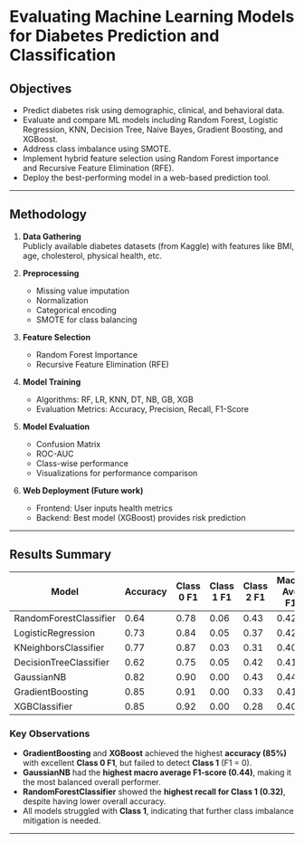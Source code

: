 # Evaluating Machine Learning Models for Diabetes Prediction and Classification

## Objectives

- Predict diabetes risk using demographic, clinical, and behavioral data.
- Evaluate and compare ML models including Random Forest, Logistic Regression, KNN, Decision Tree, Naive Bayes, Gradient Boosting, and XGBoost.
- Address class imbalance using SMOTE.
- Implement hybrid feature selection using Random Forest importance and Recursive Feature Elimination (RFE).
- Deploy the best-performing model in a web-based prediction tool.

---

## Methodology

1. **Data Gathering**  
   Publicly available diabetes datasets (from Kaggle) with features like BMI, age, cholesterol, physical health, etc.

2. **Preprocessing**  
   - Missing value imputation  
   - Normalization  
   - Categorical encoding  
   - SMOTE for class balancing

3. **Feature Selection**  
   - Random Forest Importance  
   - Recursive Feature Elimination (RFE)

4. **Model Training**  
   - Algorithms: RF, LR, KNN, DT, NB, GB, XGB  
   - Evaluation Metrics: Accuracy, Precision, Recall, F1-Score  

5. **Model Evaluation**  
   - Confusion Matrix  
   - ROC-AUC  
   - Class-wise performance  
   - Visualizations for performance comparison

6. **Web Deployment (Future work)**  
   - Frontend: User inputs health metrics  
   - Backend: Best model (XGBoost) provides risk prediction

---

## Results Summary

| Model                   | Accuracy | Class 0 F1 | Class 1 F1 | Class 2 F1 | Macro Avg F1 | Weighted Avg F1 |
|------------------------|----------|------------|------------|------------|----------------|-------------------|
| RandomForestClassifier | 0.64     | 0.78       | 0.06       | 0.43       | 0.42           | 0.72              |
| LogisticRegression     | 0.73     | 0.84       | 0.05       | 0.37       | 0.42           | 0.76              |
| KNeighborsClassifier   | 0.77     | 0.87       | 0.03       | 0.31       | 0.40           | 0.77              |
| DecisionTreeClassifier | 0.62     | 0.75       | 0.05       | 0.42       | 0.41           | 0.69              |
| GaussianNB             | 0.82     | 0.90       | 0.00       | 0.43       | 0.44           | 0.82              |
| GradientBoosting       | 0.85     | 0.91       | 0.00       | 0.33       | 0.41           | 0.82              |
| XGBClassifier          | 0.85     | 0.92       | 0.00       | 0.28       | 0.40           | 0.81              |

### Key Observations

- **GradientBoosting** and **XGBoost** achieved the highest **accuracy (85%)** with excellent **Class 0 F1**, but failed to detect **Class 1** (F1 = 0).
- **GaussianNB** had the **highest macro average F1-score (0.44)**, making it the most balanced overall performer.
- **RandomForestClassifier** showed the **highest recall for Class 1 (0.32)**, despite having lower overall accuracy.
- All models struggled with **Class 1**, indicating that further class imbalance mitigation is needed.

---

